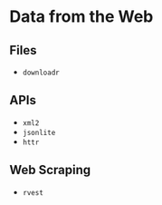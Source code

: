 # Data from the Web

## Files

- `downloadr`

## APIs

- `xml2`
- `jsonlite`
- `httr`


## Web Scraping

- `rvest`
